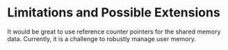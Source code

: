 
# Limitations and Possible Extensions

It would be great to use reference counter pointers for the shared memory data. Currently, it is a challenge to robustly manage user memory.

